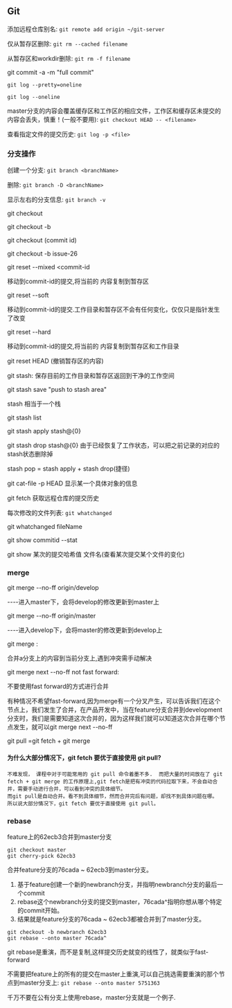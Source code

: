 ## Git

添加远程仓库别名: `git remote add origin ~/git-server`

仅从暂存区删除: `git rm --cached filename`

从暂存区和workdir删除: `git rm -f filename`

git commit -a -m "full commit"

`git log --pretty=oneline`

`git log --oneline`

master分支的内容会覆盖缓存区和工作区的相应文件，工作区和缓存区未提交的内容会丢失，慎重！(一般不要用): `git checkout HEAD -- <filename>`

查看指定文件的提交历史: `git log -p <file>`

### 分支操作

创建一个分支: `git branch <branchName>`

删除: `git branch -D <branchName>`

显示左右的分支信息: `git branch -v`

git checkout <branchname>

git checkout -b <branchname>

git checkout <reference>(commit id)

git checkout -b issue-26

git reset --mixed <commit-id

移动到commit-id的提交,将当前的 内容复制到暂存区

git reset --soft <commit-id>

移动到commit-id的提交.工作目录和暂存区不会有任何变化，仅仅只是指针发生了改变

git reset --hard <commit-id>

移动到commit-id的提交,将当前的 内容复制到暂存区和工作目录

git reset HEAD <filename> (撤销暂存区的内容)

git stash: 保存目前的工作目录和暂存区返回到干净的工作空间

git stash save "push to stash area"

stash 相当于一个栈

git stash list

git stash apply stash@{0}

git stash drop stash@{0} 由于已经恢复了工作状态，可以把之前记录的对应的stash状态删除掉

stash pop = stash apply + stash drop(捷径)

git cat-file -p HEAD 显示某一个具体对象的信息

git fetch 获取远程仓库的提交历史

每次修改的文件列表: `git whatchanged`

git whatchanged fileName

git show commitid --stat

git show 某次的提交哈希值 文件名(查看某次提交某个文件的变化)

### merge

git merge --no-ff origin/develop

----进入master下，会将develop的修改更新到master上

git merge --no-ff origin/master

----进入develop下，会将master的修改更新到develop上

git merge <branch a>:

合并a分支上的内容到当前分支上,遇到冲突需手动解决

git merge next --no-ff not fast forward:

不要使用fast forward的方式进行合并

有种情况不希望fast-forward,因为merge有一个分叉产生，可以告诉我们在这个节点上，我们发生了合并，在产品开发中，当在feature分支合并到development分支时，我们是需要知道这次合并的，因为这样我们就可以知道这次合并在哪个节点发生，就可以git merge next --no-ff

git pull =git fetch + git merge

#### 为什么大部分情况下，git fetch 要优于直接使用 git pull?

    不难发现， 课程中对于可能常用的 git pull 命令着墨不多.  而把大量的时间放在了 git fetch + git merge 的工作原理上,git fetch是把有冲突的代码拉取下来，不会自动合并，需要手动进行合并，可以看到冲突的具体细节。
    而git pull是自动合并。看不到具体细节，然而合并完后有问题，却找不到具体问题在哪。
    所以说大部分情况下，git fetch 要优于直接使用 git pull。

### rebase

feature上的62ecb3合并到master分支

```shell
git checkout master
git cherry-pick 62ecb3
```

合并feature分支的76cada ~ 62ecb3到master分支。

1. 基于feature创建一个新的newbranch分支，并指明newbranch分支的最后一个commit
2. rebase这个newbranch分支的提交到master，76cada^指明你想从哪个特定的commit开始。
3. 结果就是feature分支的76cada ~ 62ecb3都被合并到了master分支。

```shell
git checkout -b newbranch 62ecb3
git rebase --onto master 76cada^
```

git rebase是重演，而不是复制,这样提交历史就变的线性了，就类似于fast-forward

不需要把feature上的所有的提交在master上重演,可以自己挑选需要重演的那个节点到master分支上: `git rebase --onto master 5751363`

千万不要在公有分支上使用rebase，master分支就是一个例子.